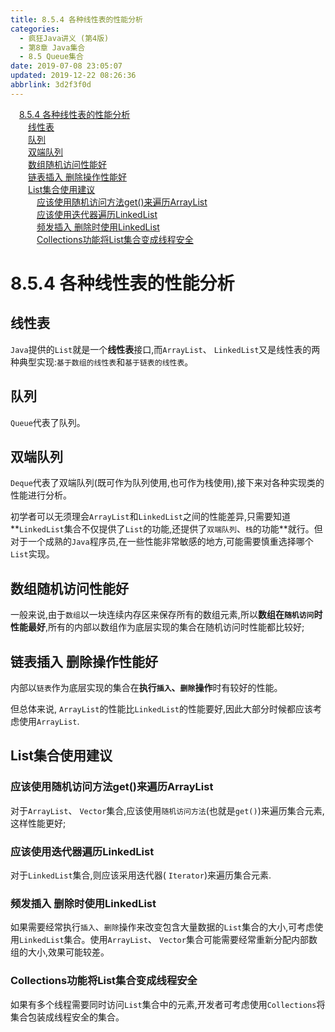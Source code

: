 ```yaml
---
title: 8.5.4 各种线性表的性能分析
categories: 
  - 疯狂Java讲义 (第4版)
  - 第8章 Java集合
  - 8.5 Queue集合
date: 2019-07-08 23:05:07
updated: 2019-12-22 08:26:36
abbrlink: 3d2f3f0d
---
```

<div id='my_toc'><a href="/JavaReadingNotes/3d2f3f0d/#8-5-4-各种线性表的性能分析" class="header_1">8.5.4 各种线性表的性能分析</a><br><a href="/JavaReadingNotes/3d2f3f0d/#线性表" class="header_2">线性表</a><br><a href="/JavaReadingNotes/3d2f3f0d/#队列" class="header_2">队列</a><br><a href="/JavaReadingNotes/3d2f3f0d/#双端队列" class="header_2">双端队列</a><br><a href="/JavaReadingNotes/3d2f3f0d/#数组随机访问性能好" class="header_2">数组随机访问性能好</a><br><a href="/JavaReadingNotes/3d2f3f0d/#链表插入-删除操作性能好" class="header_2">链表插入 删除操作性能好</a><br><a href="/JavaReadingNotes/3d2f3f0d/#List集合使用建议" class="header_2">List集合使用建议</a><br><a href="/JavaReadingNotes/3d2f3f0d/#应该使用随机访问方法get-来遍历ArrayList" class="header_3">应该使用随机访问方法get()来遍历ArrayList</a><br><a href="/JavaReadingNotes/3d2f3f0d/#应该使用迭代器遍历LinkedList" class="header_3">应该使用迭代器遍历LinkedList</a><br><a href="/JavaReadingNotes/3d2f3f0d/#频发插入-删除时使用LinkedList" class="header_3">频发插入 删除时使用LinkedList</a><br><a href="/JavaReadingNotes/3d2f3f0d/#Collections功能将List集合变成线程安全" class="header_3">Collections功能将List集合变成线程安全</a><br></div>
<style>.header_1{margin-left: 1em;}.header_2{margin-left: 2em;}.header_3{margin-left: 3em;}.header_4{margin-left: 4em;}.header_5{margin-left: 5em;}.header_6{margin-left: 6em;}</style>
<!--more-->
<script>if (navigator.platform.search('arm')==-1){document.getElementById('my_toc').style.display = 'none';}var e,p = document.getElementsByTagName('p');while (p.length>0) {e = p[0];e.parentElement.removeChild(e);}</script>

<!--end-->
<!--SSTStart-->
# 8.5.4 各种线性表的性能分析 #
## 线性表 ##
`Java`提供的`List`就是一个**线性表**接口,而`ArrayList`、 `LinkedList`又是线性表的两种典型实现:`基于数组的线性表`和`基于链表的线性表`。
## 队列 ##
`Queue`代表了队列。
## 双端队列 ##
`Deque`代表了双端队列(既可作为队列使用,也可作为栈使用),接下来对各种实现类的性能进行分析。

初学者可以无须理会`ArrayList`和`LinkedList`之间的性能差异,只需要知道**`LinkedList`集合不仅提供了`List`的功能,还提供了`双端队列`、`栈`的功能**就行。但对于一个成熟的`Java`程序员,在一些性能非常敏感的地方,可能需要慎重选择哪个`List`实现。
## 数组随机访问性能好 ##
一般来说,由于`数组`以一块连续内存区来保存所有的数组元素,所以**数组在`随机访问`时性能最好**,所有的内部以数组作为底层实现的集合在随机访问时性能都比较好;
## 链表插入 删除操作性能好 ##
内部以`链表`作为底层实现的集合在**执行`插入`、`删除`操作**时有较好的性能。

但总体来说, `ArrayList`的性能比`LinkedList`的性能要好,因此大部分时候都应该考虑使用`ArrayList`.
## List集合使用建议 ##
### 应该使用随机访问方法get()来遍历ArrayList ###
对于`ArrayList`、 `Vector`集合,应该使用`随机访问方法`(也就是`get()`)来遍历集合元素,这样性能更好;
### 应该使用迭代器遍历LinkedList ###
对于`LinkedList`集合,则应该采用迭代器( `Iterator`)来遍历集合元素.
### 频发插入 删除时使用LinkedList ###
如果需要经常执行`插入`、`删除`操作来改变包含大量数据的`List`集合的大小,可考虑使用`LinkedList`集合。使用`ArrayList`、 `Vector`集合可能需要经常重新分配内部数组的大小,效果可能较差。
### Collections功能将List集合变成线程安全 ###
如果有多个线程需要同时访问`List`集合中的元素,开发者可考虑使用`Collections`将集合包装成线程安全的集合。
<!--SSTStop-->
